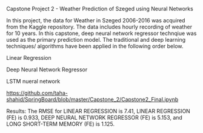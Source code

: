 Capstone Project 2 - Weather Prediction of Szeged using Neural Networks

In this project, the data for Weather in Szeged 2006-2016 was acquired from the Kaggle repository. The data includes hourly recording of weather for 10 years. In this capstone, deep neural network regressor technqiue was used as the primary prediction model. The traditional and deep learning techniques/ algorithms have been applied in the following order below.

Linear Regression

Deep Neural Network Regressor

LSTM nueral network

https://github.com/taha-shahid/SpringBoard/blob/master/Capstone_2/Capstone2_Final.ipynb

Results: The RMSE for LINEAR REGRESSION is 7.41, LINEAR REGRESSION (FE) is 0.933, DEEP NEURAL NETWORK REGRESSOR (FE) is 5.153, and LONG SHORT-TERM MEMORY (FE) is 1.125.
